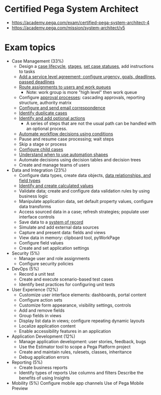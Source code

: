 # Certified Pega System Architect
* https://academy.pega.com/exam/certified-pega-system-architect-4
* https://academy.pega.com/mission/system-architect/v5

# Exam topics

* Case Management (33%)
  * Design a [case lifecycle](https://academy.pega.com/module/defining-customer-microjourney/v5/in/36626/37366), [stages](https://academy.pega.com/topic/case-life-cycle/v4/in/36626/37366/37466), [set case statuses](https://academy.pega.com/topic/case-status/v3/in/36626/37366/37501), add instructions to tasks
  * [Add a service level agreement; configure urgency, goals, deadlines, passed deadlines](https://academy.pega.com/module/completing-work-time/v5/in/36626/37366)
  * [Route assignments to users and work queues](https://academy.pega.com/module/routing-assignments-users/v5/in/36626/37366)
    * Note: work group is more "high level" then work queue
  * Configure [approval processes](https://academy.pega.com/module/designing-approval-process/v5/in/36626/37366): cascading approvals, reporting structure, authority matrix
  * [Configure and send email correspondence](https://academy.pega.com/module/sending-emails-during-case-processing/v5/in/36626)
  * [Identify duplicate cases](https://academy.pega.com/module/identifying-duplicate-cases/v4/in/36626/36956)
  * [Identify and add optional actions](https://academy.pega.com/module/adding-optional-actions-workflow/v6/in/36626/36956)
    *  A series of steps that are not the usual path can be handled with an optional process.
  * [Automate workflow decisions using conditions](https://academy.pega.com/module/automating-workflow-decisions/v4/in/36626/36956)
  * Pause and resume case processing; wait steps
  * Skip a stage or process
  * [Configure child cases](https://academy.pega.com/module/creating-child-case/v5/in/36626/36956)
  * [Understand when to use automation shapes](https://academy.pega.com/module/automation-shapes-case-life-cycle/v3/in/36626/36956)
  * Automate decisions using decision tables and decision trees
  * Create and manage teams of users
* Data and Integration (23%)
  * Configure data types, create data objects, [data relationships, and field types](https://academy.pega.com/topic/data-relationships/v3/in/36626/37366/37596)
  * [Identify and create calculated values](https://academy.pega.com/topic/calculated-values/v4/in/36626/37366/37571)
  * Validate data; create and configure data validation rules by using business logic
  * Manipulate application data, set default property values, configure data transforms
  * Access sourced data in a case; refresh strategies; populate user interface controls
  * Save data to a [system of record](https://academy.pega.com/topic/data-objects/v2/in/36626/37366/37596)
  * Simulate and add external data sources
  * Capture and present data: fields and views
  * View data in memory: clipboard tool, pyWorkPage
  * Configure field values
  * Create and set application settings
* Security (5%)
  * Manage user and role assignments
  * Configure security policies
* DevOps (5%)
  * Record a unit test
  * Create and execute scenario-based test cases
  * Identify best practices for configuring unit tests
* User Experience (12%)
  * Customize user interface elements: dashboards, portal content
  * Configure action sets
  * Customize form appearance, visibility settings, controls
  * Add and remove fields
  * Group fields in views
  * Display list data in views; configure repeating dynamic layouts
  * Localize application content
  * Enable accessibility features in an application
* Application Development (12%)
  * Manage application development: user stories, feedback, bugs
  * Use the Estimator tool to scope a Pega Platform project
  * Create and maintain rules, rulesets, classes, inheritance
  * Debug application errors
* Reporting (5%)
  * Create business reports
  * Identify types of reports
Use columns and filters
Describe the benefits of using Insights
* Mobility (5%)
Configure mobile app channels
Use of Pega Mobile Preview
